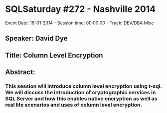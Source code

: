 # SQLSaturday #272 - Nashville 2014
Event Date: 18-01-2014 - Session time: 00:00:00 - Track: DEV/DBA Misc
## Speaker: David Dye
## Title: Column Level Encryption
## Abstract:
### This session will introduce column level encryption using t-sql.  We will discuss the introduction of cryptographic services in SQL Server and how this enables native encryption as well as real life scenarios and uses of column level encryption.
